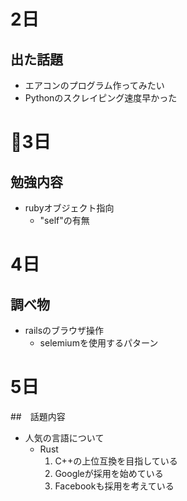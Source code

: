 # 2日
## 出た話題
- エアコンのプログラム作ってみたい
- Pythonのスクレイピング速度早かった

# 3日
## 勉強内容
- rubyオブジェクト指向
    - "self"の有無

# 4日
## 調べ物
- railsのブラウザ操作
    - selemiumを使用するパターン

# 5日
##　話題内容
- 人気の言語について
    - Rust
        1. C++の上位互換を目指している
        2. Googleが採用を始めている
        3. Facebookも採用を考えている